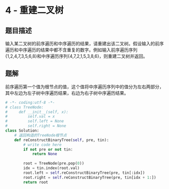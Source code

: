 # 4 - 重建二叉树

## 题目描述
输入某二叉树的前序遍历和中序遍历的结果，请重建出该二叉树。假设输入的前序遍历和中序遍历的结果中都不含重复的数字。例如输入前序遍历序列{1,2,4,7,3,5,6,8}和中序遍历序列{4,7,2,1,5,3,8,6}，则重建二叉树并返回。



## 题解
前序遍历第一个值为根节点的值，这个值将中序遍历序列中的值分为左右两部分，其中左边为左子树中序遍历结果，右边为右子树中序遍历结果。

```python
# -*- coding:utf-8 -*-
# class TreeNode:
#     def __init__(self, x):
#         self.val = x
#         self.left = None
#         self.right = None
class Solution:
    # 返回构造的TreeNode根节点
    def reConstructBinaryTree(self, pre, tin):
        # write code here
        if not pre or not tin:
            return None
 
        root = TreeNode(pre.pop(0))
        idx = tin.index(root.val)
        root.left = self.reConstructBinaryTree(pre, tin[:idx])
        root.right = self.reConstructBinaryTree(pre, tin[idx + 1:])
        return root
```